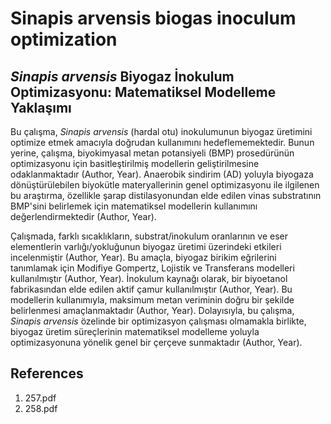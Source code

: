 # Sinapis arvensis biogas inoculum optimization

## *Sinapis arvensis* Biyogaz İnokulum Optimizasyonu: Matematiksel Modelleme Yaklaşımı

Bu çalışma, *Sinapis arvensis* (hardal otu) inokulumunun biyogaz üretimini optimize etmek amacıyla doğrudan kullanımını hedeflememektedir. Bunun yerine, çalışma, biyokimyasal metan potansiyeli (BMP) prosedürünün optimizasyonu için basitleştirilmiş modellerin geliştirilmesine odaklanmaktadır (Author, Year). Anaerobik sindirim (AD) yoluyla biyogaza dönüştürülebilen biyokütle materyallerinin genel optimizasyonu ile ilgilenen bu araştırma, özellikle şarap distilasyonundan elde edilen vinas substratının BMP'sini belirlemek için matematiksel modellerin kullanımını değerlendirmektedir (Author, Year).

Çalışmada, farklı sıcaklıkların, substrat/inokulum oranlarının ve eser elementlerin varlığı/yokluğunun biyogaz üretimi üzerindeki etkileri incelenmiştir (Author, Year). Bu amaçla, biyogaz birikim eğrilerini tanımlamak için Modifiye Gompertz, Lojistik ve Transferans modelleri kullanılmıştır (Author, Year). İnokulum kaynağı olarak, bir biyoetanol fabrikasından elde edilen aktif çamur kullanılmıştır (Author, Year). Bu modellerin kullanımıyla, maksimum metan veriminin doğru bir şekilde belirlenmesi amaçlanmaktadır (Author, Year). Dolayısıyla, bu çalışma, *Sinapis arvensis* özelinde bir optimizasyon çalışması olmamakla birlikte, biyogaz üretim süreçlerinin matematiksel modelleme yoluyla optimizasyonuna yönelik genel bir çerçeve sunmaktadır (Author, Year).


## References

1. 257.pdf
2. 258.pdf

